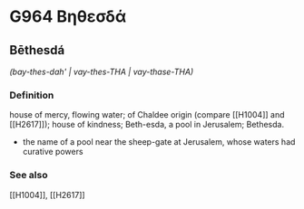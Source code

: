 # G964 Βηθεσδά

## Bēthesdá

_(bay-thes-dah' | vay-thes-THA | vay-thase-THA)_

### Definition

house of mercy, flowing water; of Chaldee origin (compare [[H1004]] and [[H2617]]); house of kindness; Beth-esda, a pool in Jerusalem; Bethesda.

- the name of a pool near the sheep-gate at Jerusalem, whose waters had curative powers

### See also

[[H1004]], [[H2617]]

